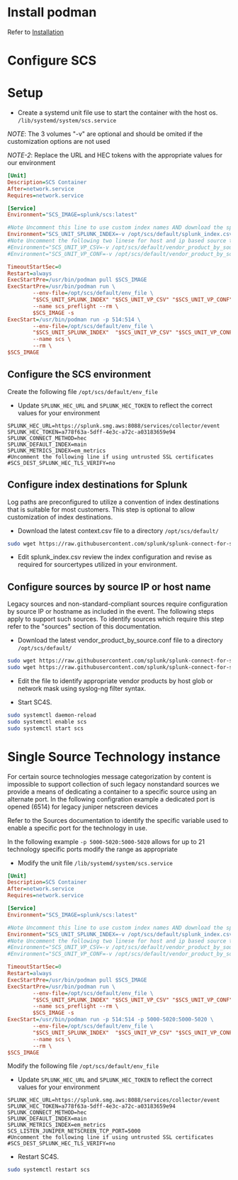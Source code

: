 
# Install podman

Refer to [Installation](https://podman.io/getting-started/installation)

# Configure SCS

# Setup

* Create a systemd unit file use to start the container with the host os. ``/lib/systemd/system/scs.service``

*NOTE*: The 3 volumes "-v" are optional and should be omited if the customization options are not used

*NOTE-2*: Replace the URL and HEC tokens with the appropriate values for our environment

```ini
[Unit]
Description=SCS Container
After=network.service
Requires=network.service

[Service]
Environment="SCS_IMAGE=splunk/scs:latest"

#Note Uncomment this line to use custom index names AND download the splunk_index.csv file template per getting started
Environment="SCS_UNIT_SPLUNK_INDEX=-v /opt/scs/default/splunk_index.csv:/opt/syslog-ng/etc/context-local/splunk_index.csv"
#Note Uncomment the following two linese for host and ip based source type mapping AND download the two file templates per getting started
#Environment="SCS_UNIT_VP_CSV=-v /opt/scs/default/vendor_product_by_source.csv:/opt/syslog-ng/etc/context-local/vendor_product_by_source.csv"
#Environment="SCS_UNIT_VP_CONF=-v /opt/scs/default/vendor_product_by_source.conf:/opt/syslog-ng/etc/context-local/vendor_product_by_source.conf"

TimeoutStartSec=0
Restart=always
ExecStartPre=/usr/bin/podman pull $SCS_IMAGE
ExecStartPre=/usr/bin/podman run \
        --env-file=/opt/scs/default/env_file \
        "$SCS_UNIT_SPLUNK_INDEX" "$SCS_UNIT_VP_CSV" "$SCS_UNIT_VP_CONF" \
        --name scs_preflight --rm \
        $SCS_IMAGE -s
ExecStart=/usr/bin/podman run -p 514:514 \
        --env-file=/opt/scs/default/env_file \
        "$SCS_UNIT_SPLUNK_INDEX"  "$SCS_UNIT_VP_CSV" "$SCS_UNIT_VP_CONF" \
        --name scs \
        --rm \
$SCS_IMAGE

```

## Configure the SCS environment

Create the following file ``/opt/scs/default/env_file``

* Update ``SPLUNK_HEC_URL`` and ``SPLUNK_HEC_TOKEN`` to reflect the correct values for your environment

```dotenv
SPLUNK_HEC_URL=https://splunk.smg.aws:8088/services/collector/event
SPLUNK_HEC_TOKEN=a778f63a-5dff-4e3c-a72c-a03183659e94
SPLUNK_CONNECT_METHOD=hec
SPLUNK_DEFAULT_INDEX=main
SPLUNK_METRICS_INDEX=em_metrics
#Uncomment the following line if using untrusted SSL certificates
#SCS_DEST_SPLUNK_HEC_TLS_VERIFY=no
```

## Configure index destinations for Splunk 

Log paths are preconfigured to utilize a convention of index destinations that is suitable for most customers. This step is optional to allow customization of index destinations.

* Download the latest context.csv file to a directory ``/opt/scs/default/`` 

```bash
sudo wget https://raw.githubusercontent.com/splunk/splunk-connect-for-syslog/master/package/etc/context-local/splunk_index.csv
```
* Edit splunk_index.csv review the index configuration and revise as required for sourcertypes utilized in your environment.

## Configure sources by source IP or host name

Legacy sources and non-standard-compliant sources require configuration by source IP or hostname as included in the event. The following steps apply to support such sources. To identify sources which require this step refer to the "sources" section of this documentation. 

* Download the latest vendor_product_by_source.conf file to a directory ``/opt/scs/default/`` 
```bash
sudo wget https://raw.githubusercontent.com/splunk/splunk-connect-for-syslog/master/package/etc/context-local/vendor_product_by_source.conf
sudo wget https://raw.githubusercontent.com/splunk/splunk-connect-for-syslog/master/package/etc/context-local/vendor_product_by_source.csv
```
* Edit the file to identify appropriate vendor products by host glob or network mask using syslog-ng filter syntax.

* Start SC4S.

```bash
sudo systemctl daemon-reload 
sudo systemctl enable scs
sudo systemctl start scs
```

# Single Source Technology instance

For certain source technologies message categorization by content is impossible to support collection 
of such legacy nonstandard sources we provide a means of dedicating a container to a specific source using
an alternate port. In the following configration example a dedicated port is opened (6514) for legacy juniper netscreen devices

Refer to the Sources documentation to identify the specific variable used to enable a specific port for the technology in use.

In the following example ``-p 5000-5020:5000-5020`` allows for up to 21 technology specific ports modify the range as appropriate

* Modify the unit file ``/lib/systemd/system/scs.service``
```ini
[Unit]
Description=SCS Container
After=network.service
Requires=network.service

[Service]
Environment="SCS_IMAGE=splunk/scs:latest"

#Note Uncomment this line to use custom index names AND download the splunk_index.csv file template per getting started
Environment="SCS_UNIT_SPLUNK_INDEX=-v /opt/scs/default/splunk_index.csv:/opt/syslog-ng/etc/context-local/splunk_index.csv"
#Note Uncomment the following two linese for host and ip based source type mapping AND download the two file templates per getting started
#Environment="SCS_UNIT_VP_CSV=-v /opt/scs/default/vendor_product_by_source.csv:/opt/syslog-ng/etc/context-local/vendor_product_by_source.csv"
#Environment="SCS_UNIT_VP_CONF=-v /opt/scs/default/vendor_product_by_source.conf:/opt/syslog-ng/etc/context-local/vendor_product_by_source.conf"

TimeoutStartSec=0
Restart=always
ExecStartPre=/usr/bin/podman pull $SCS_IMAGE
ExecStartPre=/usr/bin/podman run \
        --env-file=/opt/scs/default/env_file \
        "$SCS_UNIT_SPLUNK_INDEX" "$SCS_UNIT_VP_CSV" "$SCS_UNIT_VP_CONF" \
        --name scs_preflight --rm \
        $SCS_IMAGE -s
ExecStart=/usr/bin/podman run -p 514:514 -p 5000-5020:5000-5020 \
        --env-file=/opt/scs/default/env_file \
        "$SCS_UNIT_SPLUNK_INDEX"  "$SCS_UNIT_VP_CSV" "$SCS_UNIT_VP_CONF" \
        --name scs \
        --rm \
$SCS_IMAGE

```

Modify the following file ``/opt/scs/default/env_file`` 

* Update ``SPLUNK_HEC_URL`` and ``SPLUNK_HEC_TOKEN`` to reflect the correct values for your environment

```dotenv
SPLUNK_HEC_URL=https://splunk.smg.aws:8088/services/collector/event
SPLUNK_HEC_TOKEN=a778f63a-5dff-4e3c-a72c-a03183659e94
SPLUNK_CONNECT_METHOD=hec
SPLUNK_DEFAULT_INDEX=main
SPLUNK_METRICS_INDEX=em_metrics
SCS_LISTEN_JUNIPER_NETSCREEN_TCP_PORT=5000
#Uncomment the following line if using untrusted SSL certificates
#SCS_DEST_SPLUNK_HEC_TLS_VERIFY=no
```

* Restart SC4S.

```bash
sudo systemctl restart scs
```
